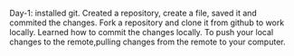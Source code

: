 Day-1: installed git. Created a repository, create a file, saved it and commited the changes. Fork a repository and clone it from github to work locally. Learned how to commit the changes locally. To push your local changes to the remote,pulling changes from the remote to your computer.